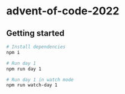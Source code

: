 # advent-of-code-2022

## Getting started

```sh
# Install dependencies
npm i

# Run day 1
npm run day 1

# Run day 1 in watch mode
npm run watch-day 1
```
